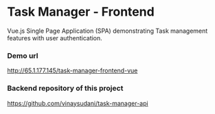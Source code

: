# Task Manager - Frontend

Vue.js Single Page Application (SPA) demonstrating Task management features with user authentication.

### Demo url
http://65.1.177.145/task-manager-frontend-vue

### Backend repository of this project
https://github.com/vinaysudani/task-manager-api
